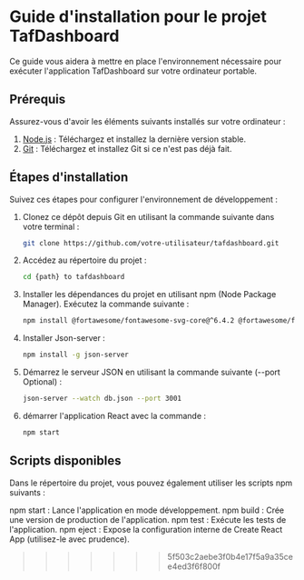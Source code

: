 # Guide d'installation pour le projet TafDashboard

Ce guide vous aidera à mettre en place l'environnement nécessaire pour exécuter l'application TafDashboard sur votre ordinateur portable.

## Prérequis

Assurez-vous d'avoir les éléments suivants installés sur votre ordinateur :

1. [Node.js](https://nodejs.org/) : Téléchargez et installez la dernière version stable.
2. [Git](https://git-scm.com/) : Téléchargez et installez Git si ce n'est pas déjà fait.

## Étapes d'installation

Suivez ces étapes pour configurer l'environnement de développement :

1. Clonez ce dépôt depuis Git en utilisant la commande suivante dans votre terminal :

   ```bash
   git clone https://github.com/votre-utilisateur/tafdashboard.git
2. Accédez au répertoire du projet :
   ```bash
   cd {path} to tafdashboard
4. Installer les dépendances du projet en utilisant npm (Node Package Manager). Exécutez la commande suivante :
   ```bash
   npm install @fortawesome/fontawesome-svg-core@^6.4.2 @fortawesome/free-solid-svg-icons@^6.4.2 @fortawesome/react-fontawesome@^0.2.0 apexcharts@^3.44.0 axios@^0.21.1 bootstrap@^5.3.2 chart.js@^4.4.0 jquerry@^0.0.1-security npm@^10.2.3 react@^18.2.0 react-apexcharts@^1.4.1 react-chartjs-2@^5.2.0 react-dom@^18.2.0 react-paginate@^8.2.0 react-router-dom@^5.2.0 react-scripts@^5.0.1 react-table@^7.8.0 reactstrap@^9.2.1
5. Installer Json-server :
   ```bash
   npm install -g json-server
6. Démarrez le serveur JSON en utilisant la commande suivante (--port Optional) :
   ```bash
   json-server --watch db.json --port 3001
8. démarrer l'application React avec la commande :
   ```bash
   npm start

## Scripts disponibles
Dans le répertoire du projet, vous pouvez également utiliser les scripts npm suivants :

npm start : Lance l'application en mode développement.
npm build : Crée une version de production de l'application.
npm test : Exécute les tests de l'application.
npm eject : Expose la configuration interne de Create React App (utilisez-le avec prudence).
>>>>>>> 5f503c2aebe3f0b4e17f5a9a35cee4ed3f6f800f
